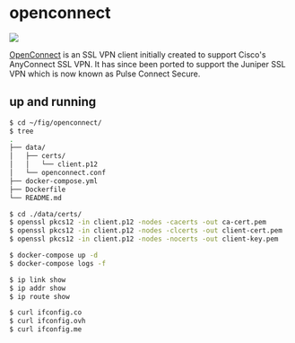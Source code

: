 openconnect
===========

![](https://badge.imagelayers.io/vimagick/openconnect:latest.svg)

[OpenConnect][1] is an SSL VPN client initially created to support Cisco's
AnyConnect SSL VPN. It has since been ported to support the Juniper SSL VPN
which is now known as Pulse Connect Secure.

## up and running

```bash
$ cd ~/fig/openconnect/
$ tree
.
├── data/
│   ├── certs/
│   │   └── client.p12
│   └── openconnect.conf
├── docker-compose.yml
├── Dockerfile
└── README.md

$ cd ./data/certs/
$ openssl pkcs12 -in client.p12 -nodes -cacerts -out ca-cert.pem
$ openssl pkcs12 -in client.p12 -nodes -clcerts -out client-cert.pem
$ openssl pkcs12 -in client.p12 -nodes -nocerts -out client-key.pem

$ docker-compose up -d
$ docker-compose logs -f

$ ip link show
$ ip addr show
$ ip route show

$ curl ifconfig.co
$ curl ifconfig.ovh
$ curl ifconfig.me
```
[1]: http://www.infradead.org/openconnect/index.html

